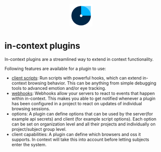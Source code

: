 <h1 align="center">
  <img src="../images/logo.png" alt="in-context" width="75" height="75">
</h1>

# in-context plugins

In-context plugins are a streamlined way to extend in context functionality. 

Following features are available for a plugin to use:

- [client scripts](./client-scripts-api.md): Run scripts with powerful hooks, which can extend in-context browsing behavior. This can be anything from simple debugging tools to advanced emotion and/or eye tracking. 
- [webhooks](./webooks.md): Webhooks allow your servers to react to events that happen within in-context. This makes you able to get notified whenever a plugin has been configured in a project to react on updates of individual browsing sessions.
- options: A plugin can define options that can be used by the server(for example api secrets) and client (for example script options). Each option can be set on organization level and all their projects and individually on project/subject group level.
- client capabilities: A plugin can define which browsers and oss it supports. In context will take this into account before letting subjects enter the system.
